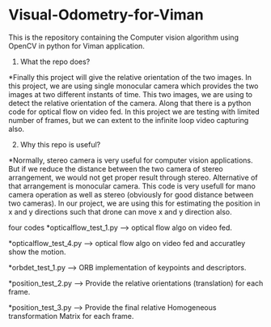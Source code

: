 # Visual-Odometry-for-Viman
This is the repository containing the Computer vision algorithm using OpenCV in python for Viman application.

1. What the repo does?

*Finally this project will give the relative orientation of the two images. In this project, we are using single monocular camera
which provides the two images at two different instants of time. This two images, we are using to detect the relative orientation of the
camera. Along that there is a python code for optical flow on video fed. In this project we are testing with limited number of frames, but 
we can extent to the infinite loop video capturing also.

2. Why this repo is useful?

*Normally, stereo camera is very useful for computer vision applications. But if we reduce the distance between the two camera of stereo
arrangement, we would not get proper result through stereo. Alternative of that arrangement is monocular camera. This code is very usefull
for mano camera operation as well as stereo (obviously for good distance between two cameras). In our project, we are using this for estimating 
the position in x and y directions such that drone can move x and y direction also.

four codes
*opticalflow_test_1.py --> optical flow algo on video fed.

*opticalflow_test_4.py --> optical flow algo on video fed and accuratley show the motion.

*orbdet_test_1.py      --> ORB implementation of keypoints and descriptors.

*position_test_2.py    --> Provide the relative orientations (translation) for each frame.

*position_test_3.py    --> Provide the final relative Homogeneous transformation Matrix for each frame.



